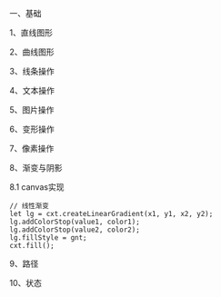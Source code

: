 一、基础

1、直线图形



2、曲线图形



3、线条操作



4、文本操作



5、图片操作



6、变形操作



7、像素操作



8、渐变与阴影

8.1 canvas实现

```
// 线性渐变
let lg = cxt.createLinearGradient(x1, y1, x2, y2);
lg.addColorStop(value1, color1);
lg.addColorStop(value2, color2);
lg.fillStyle = gnt;
cxt.fill();

```



9、路径



10、状态

